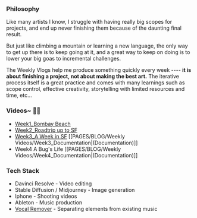 ### Philosophy

Like many artists I know, I struggle with having really big scopes for projects, and end up never finishing them because of the daunting final result.

But just like climbing a mountain or learning a new language, the only way to get up there is to keep going at it, and a great way to keep on doing is to lower your big goas to incremental challenges.

The Weekly Vlogs help me produce something quickly every week ---- **it is about finishing a project, not about making the best art.** The iterative process itself is a great practice and comes with many learnings such as scope control, effective creativity, storytelling with limited resources and time, etc...

### Videos~ 🧚‍♀️

- [Week1_Bombay Beach](https://www.instagram.com/p/Cr8l_cqNYSs/)
- [Week2_Roadtrip up to SF](https://www.instagram.com/p/CsP7NknuX3M/)
- [Week3_A Week in SF](https://www.instagram.com/p/Csgr5Lpv0XK/)  [[PAGES/BLOG/Weekly Videos/Week3_Documentation|(Documentation)]]
- Week4 A Bug's Life [[PAGES/BLOG/Weekly Videos/Week4_Documentation|(Documentation)]]

### Tech Stack
- Davinci Resolve - Video editing
- Stable Diffusion / Midjourney - Image generation
- Iphone - Shooting videos
- Ableton - Music production
- [Vocal Remover](https://vocalremover.org/) - Separating elements from existing music